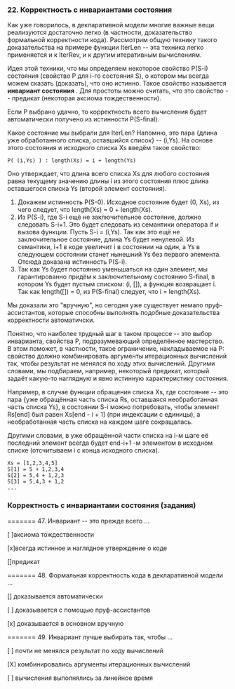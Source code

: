 ### 22. Корректность с инвариантами состояния

Как уже говорилось, в декларативной модели многие важные вещи реализуются достаточно легко (в частности, доказательство формальной корректности кода). Рассмотрим общую технику такого доказательства на примере функции IterLen -- эта техника легко применяется и к IterRev, и к другим итеративным вычислениям.

Идея этой техники, что мы определяем некоторое свойство P(S-i) состояния (свойство P для i-го состояния S), о котором мы всегда можем сказать (доказать), что оно истинно. Такое свойство называется  **инвариант состояния** . Для простоты можно считать, что это свойство -- предикат (некоторая аксиома тождественности).

Если P выбрано удачно, то корректность всего вычисления будет автоматически получено из истинности P(S-final).

Какое состояние мы выбрали для IterLen? Напомню, это пара {длина уже обработанного списка, оставшийся список} -- (i,Ys). На основе этого состояния и исходного списка Xs введём такое свойство:

```
P( (i,Ys) ) : length(Xs) = i + length(Ys)
```

Оно утверждает, что длина всего списка Xs для любого состояния равна текущему значению длины i из этого состояния плюс длина оставшегося списка Ys (второй элемент состояния).

1. Докажем истинность P(S-0). Исходное состояние будет (0, Xs), из чего следует, что length(Xs) = 0 + length(Xs).
2. Из P(S-i), где S-i ещё не заключительное состояние, должно следовать S-i+1. Это будет следовать из семантики оператора if и вызова функции. Пусть S-i = (i,Ys). Так как это ещё не заключительное состояние, длина Ys будет ненулевой. Из семантики, i+1 в коде увеличит i в состоянии на один, а Ys в следующем состоянии станет нынешний Ys без первого элемента. Отсюда доказана истинность P(S-i).
3. Так как Ys будет постоянно уменьшаться на один элемент, мы гарантированно придём к заключительному состоянию S-final, в котором Ys будет пустым списком: (i, []), а функция возвращает i. Так как length([]) = 0, из P(S-final) следует, что i = length(Xs).

Мы доказали это "вручную", но сегодня уже существует немало пруф-ассистантов, которые способны выполнять подобные доказательства корректности автоматичски.


Понятно, что наиболее трудный шаг в таком процессе -- это выбор инварианта, свойства P, подразумевающий определённое мастерство. В этом поможет, в частности, такое ограничение, накладываемое на P: свойство должно комбинировать аргументы итерационных вычислений так, чтобы результат не менялся по ходу этих вычислений. Другими словами, мы подбираем, например, некоторый предикат, который задаёт какую-то наглядную и явно истинную характеристику состояния.

Например, в случае функции обращения списка Xs, где состояние -- это пара {уже обращённая часть списка Rs, оставшаяся необработанная часть списка Ys}, в состоянии S-i можно потребовать, чтобы элемент Rs[end] был равен Xs[end - i + 1] (при индексации с единицы), а необработанная часть списка на каждом шаге сокращалась.

Другими словами, в уже обращённой части списка на i-м шаге её последний элемент всегда будет end-i+1 -м элементом в исходном списке (отсчитываем i с конца исходного списка).

```
Xs = [1,2,3,4,5]
S[1] = 5 + 1,2,3,4
S[2] = 5,4 + 1,2,3
S[3] = 5,4,3 + 1,2
...
```


### Корректность с инвариантами состояния (задания)

======= 47. Инвариант -- это прежде всего ...

[ ]аксиома тождественности

[x]всегда истинное и наглядное утверждение о коде

[]предикат

======= 48. Формальная корректность кода в декларативной модели ...

[] доказывается автоматически

[ ] доказывается c помощью пруф-ассистантов

[x] доказывается в основном вручную

======= 49. Инвариант лучше выбирать так, чтобы ...

[ ] почти не менялся результат по ходу вычислений

[X] комбинировались аргументы итерационных вычислений

[ ] вычисления выполнялись за линейное время
